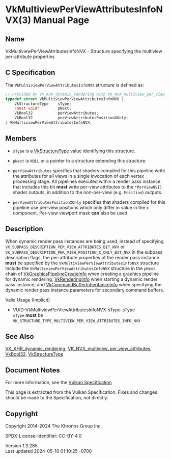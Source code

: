 # VkMultiviewPerViewAttributesInfoNVX(3) Manual Page

## Name

VkMultiviewPerViewAttributesInfoNVX - Structure specifying the multiview
per-attribute properties



## <a href="#_c_specification" class="anchor"></a>C Specification

The `VkMultiviewPerViewAttributesInfoNVX` structure is defined as:

``` c
// Provided by VK_KHR_dynamic_rendering with VK_NVX_multiview_per_view_attributes
typedef struct VkMultiviewPerViewAttributesInfoNVX {
    VkStructureType    sType;
    const void*        pNext;
    VkBool32           perViewAttributes;
    VkBool32           perViewAttributesPositionXOnly;
} VkMultiviewPerViewAttributesInfoNVX;
```

## <a href="#_members" class="anchor"></a>Members

- `sType` is a [VkStructureType](https://registry.khronos.org/vulkan/specs/1.3-extensions/man/html/VkStructureType.html) value identifying
  this structure.

- `pNext` is `NULL` or a pointer to a structure extending this
  structure.

- `perViewAttributes` specifies that shaders compiled for this pipeline
  write the attributes for all views in a single invocation of each
  vertex processing stage. All pipelines executed within a render pass
  instance that includes this bit **must** write per-view attributes to
  the `*PerViewNV[]` shader outputs, in addition to the non-per-view
  (e.g. `Position`) outputs.

- `perViewAttributesPositionXOnly` specifies that shaders compiled for
  this pipeline use per-view positions which only differ in value in the
  x component. Per-view viewport mask **can** also be used.

## <a href="#_description" class="anchor"></a>Description

When dynamic render pass instances are being used, instead of specifying
`VK_SUBPASS_DESCRIPTION_PER_VIEW_ATTRIBUTES_BIT_NVX` or
`VK_SUBPASS_DESCRIPTION_PER_VIEW_POSITION_X_ONLY_BIT_NVX` in the subpass
description flags, the per-attribute properties of the render pass
instance **must** be specified by the
`VkMultiviewPerViewAttributesInfoNVX` structure Include the
`VkMultiviewPerViewAttributesInfoNVX` structure in the `pNext` chain of
[VkGraphicsPipelineCreateInfo](https://registry.khronos.org/vulkan/specs/1.3-extensions/man/html/VkGraphicsPipelineCreateInfo.html) when
creating a graphics pipeline for dynamic rendering,
[VkRenderingInfo](https://registry.khronos.org/vulkan/specs/1.3-extensions/man/html/VkRenderingInfo.html) when starting a dynamic render
pass instance, and
[VkCommandBufferInheritanceInfo](https://registry.khronos.org/vulkan/specs/1.3-extensions/man/html/VkCommandBufferInheritanceInfo.html)
when specifying the dynamic render pass instance parameters for
secondary command buffers.

Valid Usage (Implicit)

- <a href="#VUID-VkMultiviewPerViewAttributesInfoNVX-sType-sType"
  id="VUID-VkMultiviewPerViewAttributesInfoNVX-sType-sType"></a>
  VUID-VkMultiviewPerViewAttributesInfoNVX-sType-sType  
  `sType` **must** be
  `VK_STRUCTURE_TYPE_MULTIVIEW_PER_VIEW_ATTRIBUTES_INFO_NVX`

## <a href="#_see_also" class="anchor"></a>See Also

[VK_KHR_dynamic_rendering](https://registry.khronos.org/vulkan/specs/1.3-extensions/man/html/VK_KHR_dynamic_rendering.html),
[VK_NVX_multiview_per_view_attributes](https://registry.khronos.org/vulkan/specs/1.3-extensions/man/html/VK_NVX_multiview_per_view_attributes.html),
[VkBool32](https://registry.khronos.org/vulkan/specs/1.3-extensions/man/html/VkBool32.html), [VkStructureType](https://registry.khronos.org/vulkan/specs/1.3-extensions/man/html/VkStructureType.html)

## <a href="#_document_notes" class="anchor"></a>Document Notes

For more information, see the <a
href="https://registry.khronos.org/vulkan/specs/1.3-extensions/html/vkspec.html#VkMultiviewPerViewAttributesInfoNVX"
target="_blank" rel="noopener">Vulkan Specification</a>

This page is extracted from the Vulkan Specification. Fixes and changes
should be made to the Specification, not directly.

## <a href="#_copyright" class="anchor"></a>Copyright

Copyright 2014-2024 The Khronos Group Inc.

SPDX-License-Identifier: CC-BY-4.0

Version 1.3.285  
Last updated 2024-05-10 01:10:25 -0700
